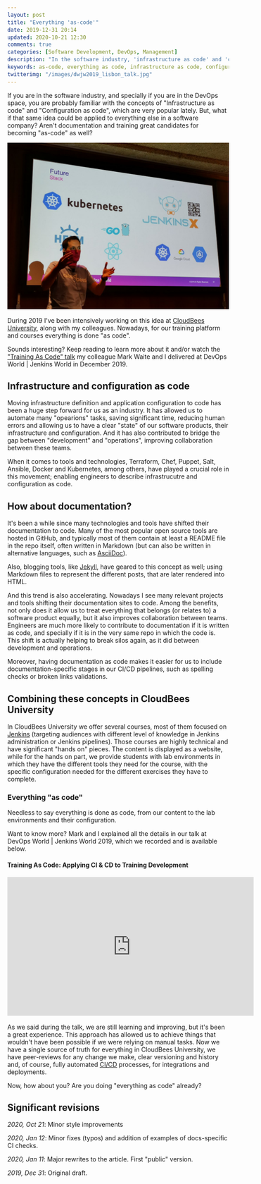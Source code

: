 ```yaml
---
layout: post
title: "Everything 'as-code'"
date: 2019-12-31 20:14
updated: 2020-10-21 12:30
comments: true
categories: [Software Development, DevOps, Management]
description: "In the software industry, 'infrastructure as code' and 'configuration as code' have become popular DevOps concepts. But the 'as code' idea can be applied to everything else in a software company, from documentation to training. We achieved 'training as code' in CloudBees University by doing everything 'as code' for our trianing platform and courses"
keywords: as-code, everything as code, infrastructure as code, configuration as code, training as code, CI/CD, devops, jenkins, cloudbees, dwjw, devops world, jenkins world, talk
twitterimg: "/images/dwjw2019_lisbon_talk.jpg"
---
```

If you are in the software industry, and specially if you are in the DevOps space, you are probably familiar with the concepts of "Infrastructure as code" and "Configuration as code", which are very popular lately. But, what if that same idea could be applied to everything else in a software company? Aren't documentation and training great candidates for becoming "as-code" as well?

<img src="/images/dwjw2019_lisbon_talk.jpg" alt="Picture taken during the presentation at DWJW 2019. I'm showing the tech stack of the new CloudBees' training platform" />

During 2019 I've been intensively working on this idea at [CloudBees University](https://standard.cbu.cloudbees.com/), along with my colleagues. Nowadays, for our training platform and courses everything is done "as code".

Sounds interesting? Keep reading to learn more about it and/or watch the ["Training As Code" talk](https://www.romenrg.com/blog/2019/12/31/everything-as-code/#training-as-code-talk) my colleague Mark Waite and I delivered at DevOps World | Jenkins World in December 2019.

<!-- More -->

## Infrastructure and configuration as code

Moving infrastructure definition and application configuration to code has been a huge step forward for us as an industry. It has allowed us to automate many "opearions" tasks, saving significant time, reducing human errors and allowing us to have a clear "state" of our software products, their infrastructure and configuration. And it has also contributed to bridge the gap between "development" and "operations", improving collaboration between these teams.

When it comes to tools and technologies, Terraform, Chef, Puppet, Salt, Ansible, Docker and Kubernetes, among others, have played a crucial role in this movement; enabling engineers to describe infrastrucutre and configuration as code.

## How about documentation?

It's been a while since many technologies and tools have shifted their documentation to code. Many of the most popular open source tools are hosted in GitHub, and typically most of them contain at least a README file in the repo itself, often written in Markdown (but can also be written in alternative languages, such as [AsciiDoc](http://asciidoc.org/)).

Also, blogging tools, like [Jekyll](https://jekyllrb.com/), have geared to this concept as well; using Markdown files to represent the different posts, that are later rendered into HTML.

And this trend is also accelerating. Nowadays I see many relevant projects and tools shifting their documentation sites to code. Among the benefits, not only does it allow us to treat everything that belongs (or relates to) a software product equally, but it also improves collaboration between teams. Engineers are much more likely to contribute to documentation if it is written as code, and specially if it is in the very same repo in which the code is. This shift is actually helping to break silos again, as it did between development and operations.

Moreover, having documentation as code makes it easier for us to include documentation-specific stages in our CI/CD pipelines, such as spelling checks or broken links validations.

## Combining these concepts in CloudBees University

In CloudBees University we offer several courses, most of them focused on [Jenkins](https://jenkins.io/) (targeting audiences with different level of knowledge in Jenkins administration or Jenkins pipelines). Those courses are highly technical and have significant "hands on" pieces. The content is displayed as a website, while for the hands on part, we provide students with lab environments in which they have the different tools they need for the course, with the specific configuration needed for the different exercises they have to complete.

### Everything "as code"

Needless to say everything is done as code, from our content to the lab environments and their configuration.

Want to know more? Mark and I explained all the details in our talk at DevOps World | Jenkins World 2019, which we recorded and is available below.

<h4 id="training-as-code-talk"> Training As Code: Applying CI & CD to Training Development</h4>

<iframe width="560" height="315" src="https://www.youtube.com/embed/1hda-bVYaVc" frameborder="0" allow="accelerometer; autoplay; encrypted-media; gyroscope; picture-in-picture" allowfullscreen></iframe>

As we said during the talk, we are still learning and improving, but it's been a great experience. This approach has allowed us to achieve things that wouldn't have been possible if we were relying on manual tasks. Now we have a single source of truth for everything in CloudBees University, we have peer-reviews for any change we make, clear versioning and history and, of course, fully automated [CI/CD](https://www.romenrg.com/blog/2017/12/31/continuous-integration-delivery-deployment/) processes, for integrations and deployments.

Now, how about you? Are you doing "everything as code" already?

<div class="revisions">
  <h2>Significant revisions</h2>
  <p><em>2020, Oct 21</em>: Minor style improvements</p>
  <p><em>2020, Jan 12</em>: Minor fixes (typos) and addition of examples of docs-specific CI checks.</p>
  <p><em>2020, Jan 11</em>: Major rewrites to the article. First "public" version.</p>
  <p><em>2019, Dec 31</em>: Original draft.</p>
</div>

